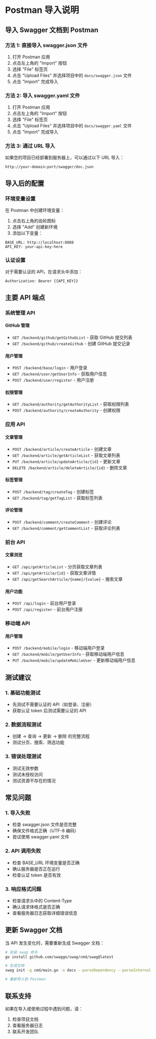 # Postman 导入说明

## 导入 Swagger 文档到 Postman

### 方法 1: 直接导入 swagger.json 文件

1. 打开 Postman 应用
2. 点击左上角的 "Import" 按钮
3. 选择 "File" 标签页
4. 点击 "Upload Files" 并选择项目中的 `docs/swagger.json` 文件
5. 点击 "Import" 完成导入

### 方法 2: 导入 swagger.yaml 文件

1. 打开 Postman 应用
2. 点击左上角的 "Import" 按钮
3. 选择 "File" 标签页
4. 点击 "Upload Files" 并选择项目中的 `docs/swagger.yaml` 文件
5. 点击 "Import" 完成导入

### 方法 3: 通过 URL 导入

如果您的项目已经部署到服务器上，可以通过以下 URL 导入：

```
http://your-domain:port/swagger/doc.json
```

## 导入后的配置

### 环境变量设置

在 Postman 中创建环境变量：

1. 点击右上角的齿轮图标
2. 选择 "Add" 创建新环境
3. 添加以下变量：

```
BASE_URL: http://localhost:8888
API_KEY: your-api-key-here
```

### 认证设置

对于需要认证的 API，在请求头中添加：

```
Authorization: Bearer {{API_KEY}}
```

## 主要 API 端点

### 系统管理 API

#### GitHub 管理

- `GET /backend/github/getGithubList` - 获取 GitHub 提交列表
- `GET /backend/github/createGithub` - 创建 GitHub 提交记录

#### 用户管理

- `POST /backend/base/login` - 用户登录
- `GET /backend/user/getUserInfo` - 获取用户信息
- `POST /backend/user/register` - 用户注册

#### 权限管理

- `GET /backend/authority/getAuthorityList` - 获取权限列表
- `POST /backend/authority/createAuthority` - 创建权限

### 应用 API

#### 文章管理

- `POST /backend/article/createArticle` - 创建文章
- `GET /backend/article/getArticleList` - 获取文章列表
- `PUT /backend/article/updateArticle/{id}` - 更新文章
- `DELETE /backend/article/deleteArticle/{id}` - 删除文章

#### 标签管理

- `POST /backend/tag/createTag` - 创建标签
- `GET /backend/tag/getTagList` - 获取标签列表

#### 评论管理

- `POST /backend/comment/createComment` - 创建评论
- `GET /backend/comment/getCommentList` - 获取评论列表

### 前台 API

#### 文章浏览

- `GET /api/getArticleList` - 分页获取文章列表
- `GET /api/getArticle/{id}` - 获取文章详情
- `GET /api/getSearchArticle/{name}/{value}` - 搜索文章

#### 用户功能

- `POST /api/login` - 前台用户登录
- `POST /api/register` - 前台用户注册

### 移动端 API

#### 用户管理

- `POST /backend/mobile/login` - 移动端用户登录
- `GET /backend/mobile/getUserInfo` - 获取移动端用户信息
- `PUT /backend/mobile/updateMobileUser` - 更新移动端用户信息

## 测试建议

### 1. 基础功能测试

- 先测试不需要认证的 API（如登录、注册）
- 获取认证 token 后测试需要认证的 API

### 2. 数据流程测试

- 创建 → 查询 → 更新 → 删除 的完整流程
- 测试分页、搜索、筛选功能

### 3. 错误处理测试

- 测试无效参数
- 测试未授权访问
- 测试资源不存在的情况

## 常见问题

### 1. 导入失败

- 检查 swagger.json 文件是否完整
- 确保文件格式正确（UTF-8 编码）
- 尝试使用 swagger.yaml 文件

### 2. API 调用失败

- 检查 BASE_URL 环境变量是否正确
- 确认服务器是否正在运行
- 检查认证 token 是否有效

### 3. 响应格式问题

- 检查请求头中的 Content-Type
- 确认请求体格式是否正确
- 查看服务器日志获取详细错误信息

## 更新 Swagger 文档

当 API 发生变化时，需要重新生成 Swagger 文档：

```bash
# 安装 swag 命令
go install github.com/swaggo/swag/cmd/swag@latest

# 生成文档
swag init -g cmd/main.go -o docs --parseDependency --parseInternal

# 重新导入到 Postman
```

## 联系支持

如果在导入或使用过程中遇到问题，请：

1. 检查项目文档
2. 查看服务器日志
3. 联系开发团队

